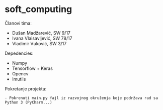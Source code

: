 # soft_computing

Članovi tima:
  - Dušan Madžarević, SW 9/17
  - Ivana Vlaisavljević, SW 78/17
  - Vladimir Vuković, SW 3/17

Depedencies:
  - Numpy
  - Tensorflow + Keras
  - Opencv
  - Imutils
  
  Pokretanje projekta:
  
    - Pokrenuti main.py fajl iz razvojnog okruženja koje podržava rad sa Python 3 (PyCharm...)
